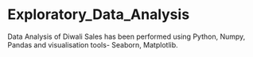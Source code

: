 # Exploratory_Data_Analysis
Data Analysis of Diwali Sales has been performed using Python, Numpy, Pandas and visualisation tools- Seaborn, Matplotlib.
